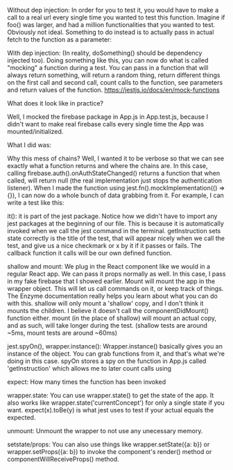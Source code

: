 Without dep injection: In order for you to test it, you would have to make a call to a real url every single time you wanted to test this function. Imagine if foo() was larger, and had a million functionalities that you wanted to test. Obviously not ideal. Something to do instead is to actually pass in actual fetch to the function as a parameter:

With dep injection: (In reality, doSomething() should be dependency injected too). Doing something like this, you can now do what is called "mocking" a function during a test. You can pass in a function that will always return something, will return a random thing, return different things on the first call and second call, count calls to the function, see parameters and return values of the function. https://jestjs.io/docs/en/mock-functions

What does it look like in practice?

Well, I mocked the firebase package in App.js in App.test.js, because I didn't want to make real firebase calls every single time the App was mounted/initialized.

What I did was:

Why this mess of chains? Well, I wanted it to be verbose so that we can see exactly what a function returns and where the chains are. In this case, calling firebase.auth().onAuthStateChanged() returns a function that when called, will return null (the real implementation just stops the authentication listener). When I made the function using jest.fn().mockImplementation(() => {}), I can now do a whole bunch of data grabbing from it. For example, I can write a test like this:

it(): it is part of the jest package. Notice how we didn't have to import any jest packages at the beginning of our file. This is because it is automatically invoked when we call the jest command in the terminal. getInstruction sets state correctly is the title of the test, that will appear nicely when we call the test, and give us a nice checkmark or x by it if it passes or fails. The callback function it calls will be our own defined function.

shallow and mount: We plug in the React component like we would in a regular React app. We can pass it props normally as well. In this case, I pass in my fake firebase that I showed earlier. Mount will mount the app in the wrapper object. This will let us call commands on it, or keep track of things. The Enzyme documentation really helps you learn about what you can do with this. shallow will only mount a 'shallow' copy, and I don't think it mounts the children. I believe it doesn't call the componentDidMount() function either. mount (in the place of shallow) will mount an actual copy, and as such, will take longer during the test. (shallow tests are around ~5ms, mount tests are around ~60ms)

jest.spyOn(), wrapper.instance(): Wrapper.instance() basically gives you an instance of the object. You can grab functions from it, and that's what we're doing in this case. spyOn stores a spy on the function in App.js called 'getInstruction' which allows me to later count calls using

expect: How many times the function has been invoked

wrapper.state: You can use wrapper.state() to get the state of the app. It also works like wrapper.state('currentConcept') for only a single state if you want. expect(x).toBe(y) is what jest uses to test if your actual equals the expected.

unmount: Unmount the wrapper to not use any unecessary memory.

setstate/props: You can also use things like wrapper.setState({a: b}) or wrapper.setProps({a: b}) to invoke the component's render() method or componentWillReceiveProps() method.